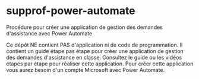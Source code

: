 # supprof-power-automate
 Procédure pour créer une application de gestion des demandes d'assistance avec Power Automate

Ce dépôt NE contient PAS d'application ni de code de programmation. Il contient un guide étape pas étape pour créer une application de gestion des demandes d'assistance en classe. Consultez le guide ou les vidéos étapes par étape pour réaliser cette application. Pour créer cette application vous aurez besoin d'un compte Microsoft avec Power Automate. 
